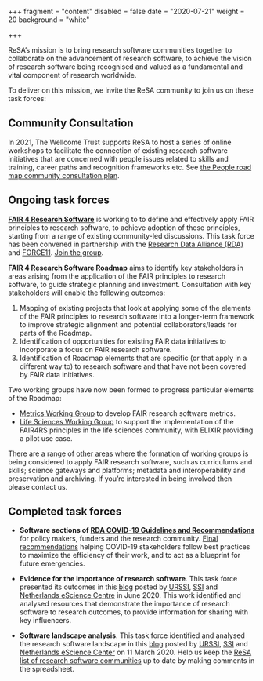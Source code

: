 +++
fragment = "content"
disabled = false
date = "2020-07-21"
weight = 20
background = "white"

+++

ReSA’s mission is to bring research software communities together to collaborate on the advancement of research software, to achieve the vision of research software being recognised and valued as a fundamental and vital component of research worldwide.

To deliver on this mission, we invite the ReSA community to join us on these task forces:

## Community Consultation

In 2021, The Wellcome Trust supports ReSA to host a series of online workshops to facilitate the connection of existing research software initiatives that are concerned with people issues related to skills and training, career paths and recognition frameworks etc. See [the People road map community consultation plan](https://drive.google.com/file/d/1gpIhXpLNqTUaZUKIGYxuRRNQXlDoojUw/view).

## Ongoing task forces

**[FAIR 4 Research Software](https://www.rd-alliance.org/groups/fair-4-research-software-fair4rs-wg)** is working to to define and effectively apply FAIR principles to research software, to achieve adoption of these principles, starting from a range of existing community-led discussions. This task force has been convened in partnership with the [Research Data Alliance (RDA)](https://www.rd-alliance.org/groups/fair-4-research-software-fair4rs-wg) and [FORCE11](https://www.force11.org/group/fair-4-research-software-fair4rs-working-group). [Join the group](https://www.rd-alliance.org/groups/fair-4-research-software-fair4rs-wg).

**FAIR 4 Research Software Roadmap** aims to identify key stakeholders in areas arising from the application of the FAIR principles to research software, to guide strategic planning and investment. Consultation with key stakeholders will enable the following outcomes:
1. Mapping of existing projects that look at applying some of the elements of the FAIR principles to research software into a longer-term framework to improve strategic alignment and potential collaborators/leads for parts of the Roadmap.
2. Identification of opportunities for existing FAIR data initiatives to incorporate a focus on FAIR research software.
3. Identification of Roadmap elements that are specific (or that apply in a different way to) to research software and that have not been covered by FAIR data initiatives.

Two working groups have now been formed to progress particular elements of the Roadmap:

* [Metrics Working Group](https://docs.google.com/document/d/1BpzecVx4ZvSNfHD-UHhofZVdA6qiP_ENrmozmiq9zY4/edit) to develop FAIR research software metrics.
* [Life Sciences Working Group](https://docs.google.com/document/d/1yQun2tObksymOrAV4RY7jqbSkZ0r8G6I-vrkDAGHnnI/edit) to support the implementation of the FAIR4RS principles in the life sciences community, with ELIXIR providing a pilot use case.

There are a range of [other areas](https://docs.google.com/document/d/1rV19ZKSyKRmKLsCYbjfdy3z31WovUIMfEYK1OSlbJos/edit#) where the formation of working groups is being considered to apply FAIR research software, such as curriculums and skills; science gateways and platforms; metadata and interoperability and preservation and archiving. If you’re interested in being involved then please contact us.

## Completed task forces

* **Software sections of [RDA COVID-19 Guidelines and Recommendations](https://www.rd-alliance.org/group/rda-covid19-rda-covid19-omics-rda-covid19-epidemiology-rda-covid19-clinical-rda-covid19-1)** for policy makers, funders and the research community. [Final recommendations](https://www.rd-alliance.org/group/rda-covid19-rda-covid19-omics-rda-covid19-epidemiology-rda-covid19-clinical-rda-covid19-1) helping COVID-19 stakeholders follow best practices to maximize the efficiency of their work, and to act as a blueprint for future emergencies.

* **Evidence for the importance of research software**. This task force presented its outcomes in this [blog](https://doi.org/10.5281/zenodo.3884311) posted by [URSSI](http://urssi.us/blog/2020/06/08/evidence-for-the-importance-of-research-software/), [SSI](https://www.software.ac.uk/blog/2020-06-08-evidence-importance-research-software) and [Netherlands eScience Centre](https://blog.esciencecenter.nl/evidence-for-the-importance-of-research-software-1cb4a49077f3) in June 2020. This work identified and analysed resources that demonstrate the importance of research software to research outcomes, to provide information for sharing with key influencers.

* **Software landscape analysis**. This task force identified and analysed the research software landscape in this [blog](http://doi.org/10.5281/zenodo.3699950) posted by [URSSI](http://urssi.us/blog/2020/03/11/the-research-software-alliance-resa-and-the-community-landscape/), [SSI](http://urssi.us/blog/2020/03/11/the-research-software-alliance-resa-and-the-community-landscape/) and [Netherlands eScience Center](https://blog.esciencecenter.nl/the-research-software-alliance-resa-and-the-community-landscape-9b8a6290ebb3) on 11 March 2020. Help us keep the [ReSA list of research software communities](https://docs.google.com/spreadsheets/d/15JHqOxR4HIKHYe821IPvbxIuXP1zMjXKGEIJwB-GPqE/edit#gid=0) up to date by making comments in the spreadsheet.
